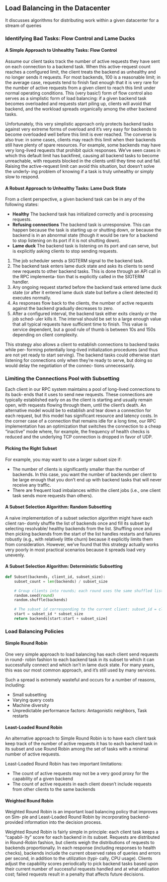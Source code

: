 ## Load Balancing in the Datacenter

It discusses algorithms for distributing work within a given datacenter for a stream of queries

### Identifying Bad Tasks: Flow Control and Lame Ducks

#### A Simple Approach to Unhealthy Tasks: Flow Control


Assume our client tasks track the number of active requests they have sent on each connection to a backend task. When this active-request count reaches a configured limit, the client treats the backend as unhealthy and no longer sends it requests. For most backends, 100 is a reasonable limit; in the average case, requests tend to finish fast enough that it is very rare for the number of active requests from a given client to reach this limit under normal operating conditions. This (very basic!) form of flow control also serves as a simplistic form of load balancing: if a given backend task becomes overloaded and requests start piling up, clients will avoid that backend, and the workload spreads organically among the other backend tasks. 

Unfortunately, this very simplistic approach only protects backend tasks against very extreme forms of overload and it’s very easy for backends to become overloaded well before this limit is ever reached. The converse is also true: in some cases, clients may reach this limit when their backends still have plenty of spare resources. For example, some backends may have very long-lived requests that prohibit quick responses. We’ve seen cases in which this default limit has backfired, causing all backend tasks to become unreachable, with requests blocked in the clients until they time out and fail. Raising the active-request limit can avoid this situation, but doesn’t solve the underly‐ ing problem of knowing if a task is truly unhealthy or simply slow to respond. 

#### A Robust Approach to Unhealthy Tasks: Lame Duck State

From a client perspective, a given backend task can be in any of the following states:
- **Healthy**
The backend task has initialized correctly and is processing requests.
- **Refusing connections**
The backend task is unresponsive. This can happen because the task is starting up or shutting down, or because the backend is in an abnormal state (though it would be rare for a backend to stop listening on its port if it is not shutting down).
- **Lame duck**
The backend task is listening on its port and can serve, but is explicitly asking clients to stop sending requests.

1. The job scheduler sends a SIGTERM signal to the backend task.
2. The backend task enters lame duck state and asks its clients to send new requests to other backend tasks. This is done through an API call in the RPC implementa‐ tion that is explicitly called in the SIGTERM handler.
3. Any ongoing request started before the backend task entered lame duck state (or after it entered lame duck state but before a client detected it) executes normally.
4. As responses flow back to the clients, the number of active requests against the backend gradually decreases to zero.
5. After a configured interval, the backend task either exits cleanly or the job sched‐ uler kills it. The interval should be set to a large enough value that all typical requests have sufficient time to finish. This value is service dependent, but a good rule of thumb is between 10s and 150s depending on client complexity.

This strategy also allows a client to establish connections to backend tasks while per‐ forming potentially long-lived initialization procedures (and thus are not yet ready to start serving). The backend tasks could otherwise start listening for connections only when they’re ready to serve, but doing so would delay the negotiation of the connec‐ tions unnecessarily. 

### Limiting the Connections Pool with Subsetting

Each client in our RPC system maintains a pool of long-lived connections to its back‐ ends that it uses to send new requests. These connections are typically established early on as the client is starting and usually remain open, with requests flowing through them, until the client’s death. An alternative model would be to establish and tear down a connection for each request, but this model has significant resource and latency costs. In the corner case of a connection that remains idle for a long time, our RPC implementation has an optimization that switches the connection to a cheap “inactive” mode where, for example, the frequency of health checks is reduced and the underlying TCP connection is dropped in favor of UDP.


#### Picking the Right Subset


For example, you may want to use a larger subset size if:
- The number of clients is significantly smaller than the number of backends. In this case, you want the number of backends per client to be large enough that you don’t end up with backend tasks that will never receive any traffic.
- There are frequent load imbalances within the client jobs (i.e., one client task sends more requests than others). 

#### A Subset Selection Algorithm: Random Subsetting

A naive implementation of a subset selection algorithm might have each client ran‐ domly shuffle the list of backends once and fill its subset by selecting resolvable/ healthy backends from the list. Shuffling once and then picking backends from the start of the list handles restarts and failures robustly (e.g., with relatively little churn) because it explicitly limits them from consideration. However, we’ve found that this strategy actually works very poorly in most practical scenarios because it spreads load very unevenly.

#### A Subset Selection Algorithm: Deterministic Subsetting

```python
def Subset(backends, client_id, subset_size):
    subset_count = len(backends) / subset_size
    
    # Group clients into rounds; each round uses the same shuffled list: round = client_id / subset_count
    random.seed(round)
    random.shuffle(backends)
    
    # The subset id corresponding to the current client: subset_id = client_id % subset_count
    start = subset_id * subset_size
    return backends[start:start + subset_size]
```

### Load Balancing Policies

#### Simple Round Robin

One very simple approach to load balancing has each client send requests in round- robin fashion to each backend task in its subset to which it can successfully connect and which isn’t in lame duck state. For many years, this was our most common approach, and it’s still used by many services.

Such a spread is extremely wasteful and occurs for a number of reasons, including:
- Small subsetting
- Varying query costs
- Machine diversity
- Unpredictable performance factors: Antagonistic neighbors, Task restarts

#### Least-Loaded Round Robin

An alternative approach to Simple Round Robin is to have each client task keep track of the number of active requests it has to each backend task in its subset and use Round Robin among the set of tasks with a minimal number of active requests.

Least-Loaded Round Robin has two important limitations:

- The count of active requests may not be a very good proxy for the capability of a given backend
- The count of active requests in each client doesn’t include requests from other clients to the same backends

#### Weighted Round Robin

Weighted Round Robin is an important load balancing policy that improves on Sim‐ ple and Least-Loaded Round Robin by incorporating backend-provided information into the decision process.

Weighted Round Robin is fairly simple in principle: each client task keeps a “capabil‐ ity” score for each backend in its subset. Requests are distributed in Round-Robin fashion, but clients weigh the distributions of requests to backends proportionally. In each response (including responses to health checks), backends include the current observed rates of queries and errors per second, in addition to the utilization (typi‐ cally, CPU usage). Clients adjust the capability scores periodically to pick backend tasks based upon their current number of successful requests handled and at what utilization cost; failed requests result in a penalty that affects future decisions.

















